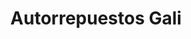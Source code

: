 ---
title: "Autorrepuestos Gali"
url: /villa-elisa/autorrepuestos-gali/
shop: piezas de automóviles
---